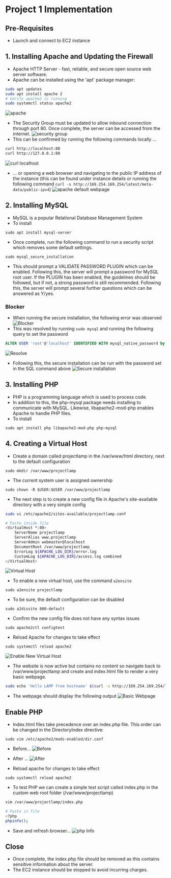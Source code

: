 # Project 1 Implementation

## Pre-Requisites 
* Launch and connect to EC2 instance 

## 1. Installing Apache and Updating the Firewall
* Apache HTTP Server - fast, reliable, and secure open source web server software. 
* Apache can be installed using the 'apt' package manager:
```bash
sudo apt updates
sudo apt install apache 2
# Verify apache2 is running
sudo systemctl status apache2
```
![apache](/Project1/images/apache_status.png)

* The Security Group must be updated to allow inbound connection through port 80. Once complete, the server can be accessed from the internet. 
![security group](Project1/images/security_groups.png) 
* This can be confirmed by running the following commands locally ...
```bash
curl http://localhost:80
curl http://127.0.0.1:80
```
![curl localhost](Project1/images/curl_localhost.png)

* ... or opening a web browser and navigating to the public IP address of the instance (this can be found under instance details or running the following command `curl -s http://169.254.169.254/latest/meta-data/public-ipv4`)
![apache default webpage](Project1/images/apache_default_webpage.png)

## 2. Installing MySQL 
* MySQL is a popular Relational Database Management System 
* To install 
```
sudo apt install mysql-server
``` 
* Once complete, run the following command to run a security script which removes some default settings. 
```
sudo mysql_secure_installation
```
* This should prompt a VALIDATE PASSWORD PLUGIN which can be enabled. Following this, the server will prompt a password for MySQL root user. If the PLUGIN has been enabled, the guidelines should be followed, but if not, a strong password is still recommended. Following this, the server will prompt several further questions which can be answered as Y/yes. 
### Blocker
* When running the secure installation, the following error was observed 
![Blocker](Project1/images/SQL_Blocker.png)
* This was resolved by running `sudo mysql` and running the following query to set the password 
```sql
ALTER USER 'root'@'localhost' IDENTIFIED WITH mysql_native_password by 'mynewpassword'
```
![Resolve](Project1/images/Resolve_Blocker.png)
* Following this, the secure installation can be run with the password set in the SQL command above 
![Secure installation](Project1/images/Secure_SQL_installation.png)

## 3. Installing PHP
* PHP is a programming language which is used to process code.
* In addition to this, the php-mysql package needs installing to communicate with MySQL. Likewise, libapache2-mod-php enables Apache to handle PHP files.
* To install 
```
sudo apt install php libapache2-mod-php php-mysql
```

## 4. Creating a Virtual Host
* Create a domain called projectlamp in the /var/www/html directory, next to the default configuration 
```
sudo mkdir /var/www/projectlamp
```
* The current system user is assigned ownership
```
sudo chown -R $USER:$USER /var/www/projectlamp
```
* The next step is to create a new config file in Apache's site-available directory with a very simple config
```bash
sudo vi /etc/apache2/sites-available/projectlamp.conf

# Paste inside file 
<VirtualHost *:80>
    ServerName projectlamp
    ServerAlias www.projectlamp 
    ServerAdmin webmaster@localhost
    DocumentRoot /var/www/projectlamp
    ErrorLog ${APACHE_LOG_DIR}/error.log
    CustomLog ${APACHE_LOG_DIR}/access.log combined
</VirtualHost>
```

![Virtual Host](Project1/images/virtual_host_setup.png)

* To enable a new virtual host, use the command `a2ensite`
```
sudo a2ensite projectlamp
```
* To be sure, the default configuration can be disabled
```
sudo a2dissite 000-default
```
* Confirm the new config file does not have any syntax issues
```
sudo apache2ctl configtest
```
* Reload Apache for changes to take effect 
```
sudo systemctl reload apache2
```
![Enable New Virtual Host](Project1/images/Enable_virtual_host.png)

* The website is now active but contains no content so navigate back to /var/www/projectlamp and create and index.html file to render a very basic webpage.
```bash
sudo echo 'Hello LAMP from hostname' $(curl -s http://169.254.169.254/latest/meta-data/public-hostname) 'with public IP' $(curl -s http://169.254.169.254/latest/meta-data/public-ipv4) > /var/www/projectlamp/index.html
```
* The webpage should display the following output
![Basic Webpage](Project1/images/basic_webpage.png)

## Enable PHP
* Index.html files take precedence over an index.php file. This order can be changed in the DirectoryIndex directive:
```
sudo vim /etc/apache2/mods-enabled/dir.conf
```
* Before...
![Before](Project1/images/Directory_index_directive_before.png)
* After ...
![After](Project1/images/Directory_index_directive_after.png)

* Reload apache for changes to take effect 
```
sudo systemctl reload apache2
```
* To test PHP we can create a simple test script called index.php in the custom web root folder (/var/www/projectlamp)
```bash
vim /var/www/projectlamp/index.php

# Paste in file
<?php
phpinfo();
```
* Save and refresh browser...
![php Info](Project1/images/php_webpage.png)

## Close
* Once complete, the index.php file should be removed as this contains sensitive information about the server.
* The EC2 instance should be stopped to avoid incurring charges.


